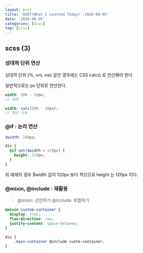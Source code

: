 ```yaml
---
layout: post
title: 'WIRT(What I Learned Today) :2020-08-05'
date: '2020-08-05'
categories: [Scss]
tag: [scss]
---
```


## scss (3)

### 상대적 단위 연산

상대적 단위 (%, vm, vw) 같은 경우에는 CSS calc() 로 연산해야 한다.

일반적으로는 px 단위로 연산한다.

```scss
width: 50% - 20px;
// 에러

width: calc(50% - 20px);
// 연산 가능
```

### @if : 논리 연산

```scss
$width: 100px;

div {
  @if not($width > 120px) {
    height: 120px;
  }
}
```

위 예제의 경우 \$width 값이 120px 보다 작으므로 height 는 120px 이다.

### @mixin, @include : 재활용

> @mixin: 선언하기
> @include: 포함하기

```scss
@mixin custom-container {
  display: flex;
  flex-direction: row;
  justify-content: space-between;
}

div {
    .main-container @include cuotm-container;
}
```

